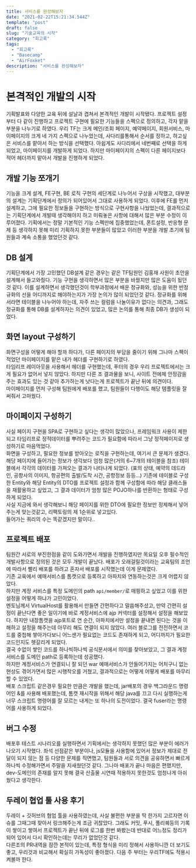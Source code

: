 ```yaml
---
title: 서비스를 완성해보자
date: "2021-02-22T15:21:34.544Z"
template: "post"
draft: false
slug: "기술교육의 시작"
category: "회고록"
tags:
  - "회고록"
  - "Basecamp"
  - "AirFoxket"
description: "서비스를 완성해보자"
---
```


# 본격적인 개발의 시작

기획발표와 다양한 교육 뒤에 설날과 겹쳐서 본격적인 개발이 시작됐다. 프로젝트 설정부터 다 같이 진행하고 프로젝트 구현에 필요한 기능들을 스펙으로 정의하고, 각자 맡을 부분을 나누기로 하였다. 우리 TF는 크게 메인/조회 페이지, 예약페이지, 회원서비스, 마이페이지의 크게 네 가지 스펙으로 나누었는데, 사다리를통해서 순서를 정하고, 하고싶은 서비스를 맡아서 하는 방식을 선택했다. 아쉽게도 사다리에서 네번째로 선택을 하게 되었고, 마이페이지를 개발하게 되었다. 하지만 마이페이지의 스펙이 다른 페이지보다 적어 헤더까지 맡아서 개발을 진행하게 되었다.



## 개발 기능 쪼개기

기능을 크게 설계, FE구현, BE 로직 구현의 세단계로 나누어서 구상을 시작했고, 대부분의 설계는 기획단계에서 정의가 되어있어서 그대로 사용하게 되었다. 이후에 FE를 먼저 설계하고, 그에 필요한 정보들을 구현하는 방식으로 구현사항을 나눴었는데, 결과적으로는 기획단계에서 개발때 생각해야지 하고 미뤄놓은 사항에 대해서 많은 부분 수정이 이루어졌다. 기획에서는 정말 기본적인 기능 스펙만에 집중했었는데, 폰트설정, 반응형 문제 등 생각하지 못해 미리 기획하지 못한 부분들이 많았고 이러한 부분을 개발 초기에 팀원들과 계속 소통을 했었던것 같다.  

## DB 설계

기획단계에서 가장 고민했던 DB설계 같은 경우는 같은 TF팀원인 김홍재 사원이 초안을 설계해서 들고와줬다. 기능 구현을 생각하면서 많은 부분을 바꿨지만 많은 도움이 됬던것 같다. 이를 설계하면서 생각했던것이 학부과정에서 배운 정규화와, 성능을 위한 반정규화의 선을 어디까지로 해야하는지가 가장 논의가 많이 되었던것 같다. 정규화를 위해서라면 테이블을 나누어야 하는데, 자주 쓰는 컬럼을 나눌이유가 없다는 의견과, 그래도 정규화를 통해 DB를 설계하자는 의견이 있었고, 많은 논의를 통해 최종 DB가 생성이 되었다. 

## 화면 layout 구성하기

화면구성을 어떻게 해야 할까 하다가, 다른 페이지의 부담을 줄이기 위해 그나마 스펙이 적었던 마이페이지를 맡은 내가 헤더를 구현하기로 하였다.  
타임리프 레이아웃을 사용해서 헤더를 구현했는데, 푸터의 경우 우리 프로젝트에서는 크게 필요가 없어서 넣지 않았다. 하지만 다른 조 결과물을 보니, 사이트 전에체 안정감을 주는 효과도 있는 것 같아 추가하는게 낫다는게 프로젝트가 끝난 뒤에 의견이다.  
마이페이지를 먼저 구성해 팀원에게 배포를 했고, 팀원들이 다행이도 해당 템플릿을 잘 써줘서 고마웠다.

## 마이페이지 구성하기

사실 페이지 구현을 SPA로 구현하고 싶다는 생각이 많았으나, 프레임워크 사용이 제한되고 타임리프로 정적데이터를 뿌려주는 코드가 필요함에 따라서 그냥 정적페이지로 생성하기로 마음먹었다.  
화면을 구성하고, 필요한 정보를 받아오는 로직을 구현하는데, 여기서 큰 문제가 생겼다. 해당 페이지에 들어가는 정보가 생각보다 엄청 많은(거의 6~7개의 테이블을 참조) 테이블에서 각각의 데이터를 가져오는 결과가 나타나게 되었다. (표의 상태, 예약의 데드라인, 공항사의 이미지, 항공편의 출발/도착 시간, 공항정보 등등...) 기존에 테이블로 구성한 Entity와 해당 Entity의 DTO를 프로젝트 설정과 함께 구성함에 따라 해당 클래스들을 재활용하고 싶었고, 그 결과 데이터가 엄청 많은 POJO하나를 반환하는 형태로 구성하게 되었다.  
사실 지금에 와서 생각해보니 해당 페이지를 위한 DTO에 필요한 정보만 정제해서 넣어주는게 맞는것같고, 리팩토링의 제 1순위로 넣고있다.  
들어가는 쿼리의 수는 똑같겠지만 말이다..

## 프로젝트 배포

팀원간 서로의 부진한점을 같이 도와가면서 개발을 진행하였지만 목요일 오후 필수적인 개발사항으로 정의된 것은 모두 개발이 끝났다. 배포가 오래걸릴것이라는 교육팀의 조언에 따라서 빨리 배포를 하려고 혼자서 배포를 시작했는데 이게 문제였다.  
기존 교육에서 예매서비스를 톰캣으로 등록하고 아파치와 연동하는것은 크게 어렵지 않았다.  
하지만 계정 서비스를 특정 도메인의 path `api/member/`로 매핑하고 싶었고 이를 위한 설정을 어떻게 하냐가 고민이었다.  
멘토님께서 VirtualHost를 활용해서 만들면 간편하다고 말씀해주셨고, 만약 간편히 설정이 끝난다면 좋은 일이기에 바로 계정서비스에 ajp 커넥터를 설정해서 설정을 해보았다. 하지만 내장톰캣을 ajp포트로 연 순간, 아파치에서만 설정을 끝내면 된다는 것을 이해하고 설정을 해주는데 아무리 해도 연결이 되지 않았다. 여러 블로그를 전전하면서 코드를 중첩해 쌓아가다보니 어느샌가 필요없는 코드도 존재하게 되고, 어디까지가 필요한 코드인지도 헷갈리게 되었다.  
결국 수없이 쌓인 코드를 하나씩하나씩 공식문서에서 의미를 찾아보았고, 그 결과 계정서비스를 도메인 path로 등록하는데 성공했다.  
하지만 계정서비스가 연결되니 잘 되던 war 예매서비스가 안들어가지는 어처구니 없는 현상도 겪어가면서 많은 시행착오를 거쳤고, 결과적으로는 어떻게 어떻게 배포를 마무리 할 수 있었다.  
배포 스크립트 같은경우 필요한 만큼은 개발을 했는데, jar배포의 경우 백그라운드 명령어인 &를 사용해 배포했는데, 톰캣 재시작을 위해서 해당 java를 끄고 다시 실행하는게 너무 스크립트 명령어를 잘 모르는 내게는 또 하나의 도전이었다. 결국 fuser라는 명령어를 사용하게 되었다.

## 버그 수정

배포후 테스트 시나리오를 실행하면서 기획에서는 생각하지 못했던 많은 부분이 에러가 나오기 시작했다. 좌석 선점같은 부분이나, js모듈을 사용함에 있어서 정보가 제대로 전달이 되지 않는 점 등 다양한 문제를 직면했고, 팀원들과 서로 의견을 공유하면서 빠르게 하나씩 수정해가면서 주말을 지새웠던것 같다. 그나마 배포가 끝나 마음은 편했지만, dev-도메인의 존재를 알지 못해 결국 산출물 시연때 적용하지 못한것도 엄청나게 아쉬웠다고 생각한다.

## 두레이 협업 툴 사용 후기

두레이 + 깃허브의 협업 툴을 사용하였는데, 사실 불편한 부분을 딱 한가지 고르자면 이슈를 그때그때 찾아서 링크해주는게 조금 귀찮았다. 그래도 커밋, 푸시, 풀리퀘등의 기록이 쌓이고 쌓여서 프로젝트가 끝난 뒤에 로그를 한번 봐봤는데 반대로 어느정도 정리가 되어 있어서 다시 확인하는데는 무리가 없었던것 같다.  
다른조의 PR내역을 잠깐 본적이 있는데, 특정 형식을 미리 정해서 사용하니깐 더 보기도 좋고, 우리것과 비교해서 확실히 가독성이 좋아졌다. 다음 주 부터는 우리TF에도 적용시켜볼까 한다.